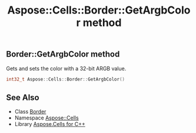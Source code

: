 ﻿---
title: Aspose::Cells::Border::GetArgbColor method
linktitle: GetArgbColor
second_title: Aspose.Cells for C++ API Reference
description: 'Aspose::Cells::Border::GetArgbColor method. Gets and sets the color with a 32-bit ARGB value in C++.'
type: docs
weight: 1000
url: /cpp/aspose.cells/border/getargbcolor/
---
## Border::GetArgbColor method


Gets and sets the color with a 32-bit ARGB value.

```cpp
int32_t Aspose::Cells::Border::GetArgbColor()
```

## See Also

* Class [Border](../)
* Namespace [Aspose::Cells](../../)
* Library [Aspose.Cells for C++](../../../)
